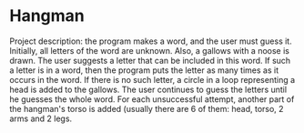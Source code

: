 <h1>
Hangman
 </h1>
Project description: the program makes a word, and the user must guess it. Initially, all letters of the word are unknown. Also, a gallows with a noose is drawn. The user suggests a letter that can be included in this word. If such a letter is in a word, then the program puts the letter as many times as it occurs in the word. If there is no such letter, a circle in a loop representing a head is added to the gallows. The user continues to guess the letters until he guesses the whole word. For each unsuccessful attempt, another part of the hangman's torso is added (usually there are 6 of them: head, torso, 2 arms and 2 legs.
</div>
